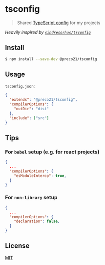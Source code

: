 # tsconfig

> Shared [TypeScript config](https://www.typescriptlang.org/docs/handbook/tsconfig-json.html) for my projects

_Heavily inspired by [`sindresorhus/tsconfig`](https://github.com/sindresorhus/tsconfig)_

## Install

```bash
$ npm install --save-dev @preco21/tsconfig
```

## Usage

`tsconfig.json`:

```json
{
  "extends": "@preco21/tsconfig",
  "compilerOptions": {
    "outDir": "dist"
  },
  "include": ["src"]
}
```

## Tips

### For `babel` setup (e.g. for react projects)

```json
{
  ...
  "compilerOptions": {
    "esModuleInterop": true,
  }
}
```

### For `non-library` setup

```json
{
  ...
  "compilerOptions": {
    "declaration": false,
  }
}
```

## License

[MIT](https://preco.mit-license.org/)
